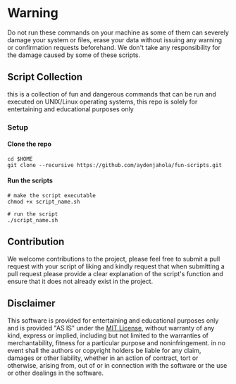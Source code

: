 # Warning
Do not run these commands on your machine as some of them can severely damage your system or files, erase your data without issuing any warning or confirmation requests beforehand. We don't take any responsibility for the damage caused by some of these scripts.

## Script Collection
this is a collection of fun and dangerous commands that can be run and executed on UNIX/Linux operating systems, this repo is solely for entertaining and educational purposes only

### Setup
#### Clone the repo

```
cd $HOME
git clone --recursive https://github.com/aydenjahola/fun-scripts.git
```

#### Run the scripts

```
# make the script executable
chmod +x script_name.sh

# run the script
./script_name.sh
```

## Contribution
We welcome contributions to the project, please feel free to submit a pull request with your script of liking and kindly request that when submitting a pull request please provide a clear explanation of the script's function and ensure that it does not already exist in the project.

## Disclaimer
This software is provided for entertaining and educational purposes only and
is provided "AS IS" under the [MIT License](https://github.com/aydenjahola/fun-scripts/blob/main/LICENSE), without warranty of any kind, express or
implied, including but not limited to the warranties of merchantability,
fitness for a particular purpose and noninfringement. in no event shall the
authors or copyright holders be liable for any claim, damages or other
liability, whether in an action of contract, tort or otherwise, arising from,
out of or in connection with the software or the use or other dealings in the
software.
